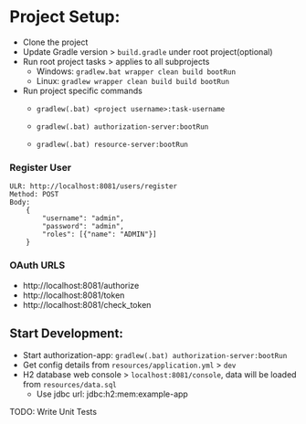# Project Setup:
* Clone the project
* Update Gradle version > `build.gradle` under root project(optional)
* Run root project tasks > applies to all subprojects
    * Windows: `gradlew.bat wrapper clean build bootRun`
    * Linux: `gradlew wrapper clean build build bootRun`
* Run project specific commands
    * `gradlew(.bat) <project username>:task-username`
    
    * `gradlew(.bat) authorization-server:bootRun`
    * `gradlew(.bat) resource-server:bootRun`
    
### Register User
    ULR: http://localhost:8081/users/register
    Method: POST
    Body:
        {
        	"username": "admin",
        	"password": "admin",
        	"roles": [{"name": "ADMIN"}]
        }
### OAuth URLS
* http://localhost:8081/authorize
* http://localhost:8081/token
* http://localhost:8081/check_token

## Start Development:
* Start authorization-app: `gradlew(.bat) authorization-server:bootRun`
* Get config details from `resources/application.yml` > `dev`
* H2 database web console > `localhost:8081/console`, data will be loaded from `resources/data.sql`
    * Use jdbc url: jdbc:h2:mem:example-app
    
    
TODO: Write Unit Tests
